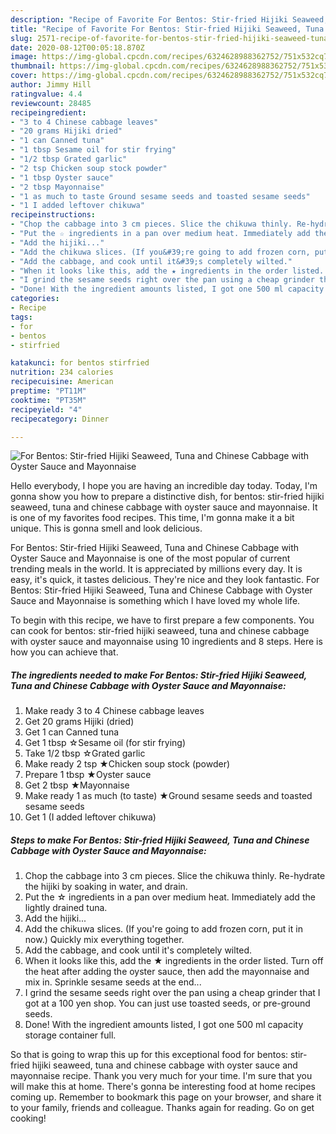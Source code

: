 ```yaml
---
description: "Recipe of Favorite For Bentos: Stir-fried Hijiki Seaweed, Tuna and Chinese Cabbage with Oyster Sauce and Mayonnaise"
title: "Recipe of Favorite For Bentos: Stir-fried Hijiki Seaweed, Tuna and Chinese Cabbage with Oyster Sauce and Mayonnaise"
slug: 2571-recipe-of-favorite-for-bentos-stir-fried-hijiki-seaweed-tuna-and-chinese-cabbage-with-oyster-sauce-and-mayonnaise
date: 2020-08-12T00:05:18.870Z
image: https://img-global.cpcdn.com/recipes/6324628988362752/751x532cq70/for-bentos-stir-fried-hijiki-seaweed-tuna-and-chinese-cabbage-with-oyster-sauce-and-mayonnaise-recipe-main-photo.jpg
thumbnail: https://img-global.cpcdn.com/recipes/6324628988362752/751x532cq70/for-bentos-stir-fried-hijiki-seaweed-tuna-and-chinese-cabbage-with-oyster-sauce-and-mayonnaise-recipe-main-photo.jpg
cover: https://img-global.cpcdn.com/recipes/6324628988362752/751x532cq70/for-bentos-stir-fried-hijiki-seaweed-tuna-and-chinese-cabbage-with-oyster-sauce-and-mayonnaise-recipe-main-photo.jpg
author: Jimmy Hill
ratingvalue: 4.4
reviewcount: 28485
recipeingredient:
- "3 to 4 Chinese cabbage leaves"
- "20 grams Hijiki dried"
- "1 can Canned tuna"
- "1 tbsp Sesame oil for stir frying"
- "1/2 tbsp Grated garlic"
- "2 tsp Chicken soup stock powder"
- "1 tbsp Oyster sauce"
- "2 tbsp Mayonnaise"
- "1 as much to taste Ground sesame seeds and toasted sesame seeds"
- "1 I added leftover chikuwa"
recipeinstructions:
- "Chop the cabbage into 3 cm pieces. Slice the chikuwa thinly. Re-hydrate the hijiki by soaking in water, and drain."
- "Put the ☆ ingredients in a pan over medium heat. Immediately add the lightly drained tuna."
- "Add the hijiki..."
- "Add the chikuwa slices. (If you&#39;re going to add frozen corn, put it in now.) Quickly mix everything together."
- "Add the cabbage, and cook until it&#39;s completely wilted."
- "When it looks like this, add the ★ ingredients in the order listed. Turn off the heat after adding the oyster sauce, then add the mayonnaise and mix in. Sprinkle sesame seeds at the end..."
- "I grind the sesame seeds right over the pan using a cheap grinder that I got at a 100 yen shop. You can just use toasted seeds, or pre-ground seeds."
- "Done! With the ingredient amounts listed, I got one 500 ml capacity storage container full."
categories:
- Recipe
tags:
- for
- bentos
- stirfried

katakunci: for bentos stirfried 
nutrition: 234 calories
recipecuisine: American
preptime: "PT11M"
cooktime: "PT35M"
recipeyield: "4"
recipecategory: Dinner

---
```



![For Bentos: Stir-fried Hijiki Seaweed, Tuna and Chinese Cabbage with Oyster Sauce and Mayonnaise](https://img-global.cpcdn.com/recipes/6324628988362752/751x532cq70/for-bentos-stir-fried-hijiki-seaweed-tuna-and-chinese-cabbage-with-oyster-sauce-and-mayonnaise-recipe-main-photo.jpg)

Hello everybody, I hope you are having an incredible day today. Today, I'm gonna show you how to prepare a distinctive dish, for bentos: stir-fried hijiki seaweed, tuna and chinese cabbage with oyster sauce and mayonnaise. It is one of my favorites food recipes. This time, I'm gonna make it a bit unique. This is gonna smell and look delicious.

For Bentos: Stir-fried Hijiki Seaweed, Tuna and Chinese Cabbage with Oyster Sauce and Mayonnaise is one of the most popular of current trending meals in the world. It is appreciated by millions every day. It is easy, it's quick, it tastes delicious. They're nice and they look fantastic. For Bentos: Stir-fried Hijiki Seaweed, Tuna and Chinese Cabbage with Oyster Sauce and Mayonnaise is something which I have loved my whole life.




To begin with this recipe, we have to first prepare a few components. You can cook for bentos: stir-fried hijiki seaweed, tuna and chinese cabbage with oyster sauce and mayonnaise using 10 ingredients and 8 steps. Here is how you can achieve that.

<!--inarticleads1-->

##### The ingredients needed to make For Bentos: Stir-fried Hijiki Seaweed, Tuna and Chinese Cabbage with Oyster Sauce and Mayonnaise:

1. Make ready 3 to 4 Chinese cabbage leaves
1. Get 20 grams Hijiki (dried)
1. Get 1 can Canned tuna
1. Get 1 tbsp ☆Sesame oil (for stir frying)
1. Take 1/2 tbsp ☆Grated garlic
1. Make ready 2 tsp ★Chicken soup stock (powder)
1. Prepare 1 tbsp ★Oyster sauce
1. Get 2 tbsp ★Mayonnaise
1. Make ready 1 as much (to taste) ★Ground sesame seeds and toasted sesame seeds
1. Get 1 (I added leftover chikuwa)




<!--inarticleads2-->

##### Steps to make For Bentos: Stir-fried Hijiki Seaweed, Tuna and Chinese Cabbage with Oyster Sauce and Mayonnaise:

1. Chop the cabbage into 3 cm pieces. Slice the chikuwa thinly. Re-hydrate the hijiki by soaking in water, and drain.
1. Put the ☆ ingredients in a pan over medium heat. Immediately add the lightly drained tuna.
1. Add the hijiki...
1. Add the chikuwa slices. (If you&#39;re going to add frozen corn, put it in now.) Quickly mix everything together.
1. Add the cabbage, and cook until it&#39;s completely wilted.
1. When it looks like this, add the ★ ingredients in the order listed. Turn off the heat after adding the oyster sauce, then add the mayonnaise and mix in. Sprinkle sesame seeds at the end...
1. I grind the sesame seeds right over the pan using a cheap grinder that I got at a 100 yen shop. You can just use toasted seeds, or pre-ground seeds.
1. Done! With the ingredient amounts listed, I got one 500 ml capacity storage container full.




So that is going to wrap this up for this exceptional food for bentos: stir-fried hijiki seaweed, tuna and chinese cabbage with oyster sauce and mayonnaise recipe. Thank you very much for your time. I'm sure that you will make this at home. There's gonna be interesting food at home recipes coming up. Remember to bookmark this page on your browser, and share it to your family, friends and colleague. Thanks again for reading. Go on get cooking!
